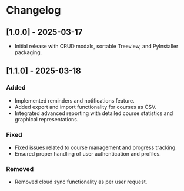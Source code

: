 # Changelog

## [1.0.0] - 2025-03-17

- Initial release with CRUD modals, sortable Treeview, and PyInstaller packaging.

## [1.1.0] - 2025-03-18

### Added

- Implemented reminders and notifications feature.
- Added export and import functionality for courses as CSV.
- Integrated advanced reporting with detailed course statistics and graphical representations.

### Fixed

- Fixed issues related to course management and progress tracking.
- Ensured proper handling of user authentication and profiles.

### Removed

- Removed cloud sync functionality as per user request.
